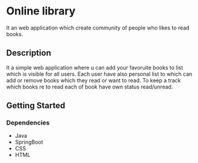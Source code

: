 # Online library

It an web application which create community of people who likes to read books.

## Description

It a simple web application where u can add your favoruite books to list which is visible for all users. Each user have also personal list to which can add or remove books which they read or want to read. To keep a track which books re to read each of book have own status read/unread.

## Getting Started

### Dependencies

* Java
* SpringBoot
* CSS
* HTML
  
